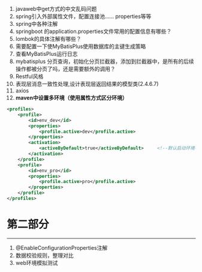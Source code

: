 1. javaweb中get方式的中文乱码问题
1. spring引入外部属性文件，配置连接池……    properties等等
1. spring中各种注解
1. springboot 的application.properties文件常用的配置信息有哪些？
1. lombok的具体注解有哪些？
1. 需要配置一下使MyBatisPlus使用数据库的主键生成策略
1. 查看MyBatisPlus运行日志
1. mybatisplus 分页查询，初始化分页拦截器，添加到拦截器中，是所有的后续操作都被分页了吗，还是需要额外的调用？
1. Restful风格
1. 表现层消息一致性处理,设计表现层返回结果的模型类(2.4.6.7)
1. axios
1. **maven中设置多环境（使用属性方式区分环境）**

~~~xml
<profiles>
    <profile>
        <id>env_dev</id>
        <properties>
            <profile.active>dev</profile.active>
        </properties>
        <activation>
            <activeByDefault>true</activeByDefault>		<!--默认启动环境-->
        </activation>
    </profile>
    <profile>
        <id>env_pro</id>
        <properties>
            <profile.active>pro</profile.active>
        </properties>
    </profile>
</profiles>
~~~







# 第二部分

---

1. @EnableConfigurationProperties注解
2. 数据校验规则，整理对比
3. web环境模拟测试
